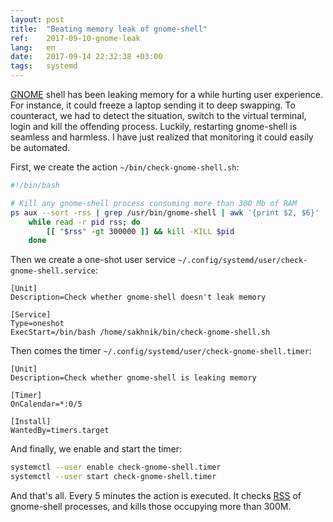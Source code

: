 ```yaml
---
layout: post
title:  "Beating memory leak of gnome-shell"
ref:    2017-09-10-gnome-leak
lang:   en
date:   2017-09-14 22:32:38 +03:00
tags:   systemd
---
```


[GNOME](https://www.gnome.org/news/2017/09/gnome-3-26-released/) shell has been
leaking memory for a while hurting user experience. For instance, it could
freeze a laptop sending it to deep swapping. To counteract, we had to detect the
situation, switch to the virtual terminal, login and kill the offending process.
Luckily, restarting gnome-shell is seamless and harmless. I have just realized
that monitoring it could easily be automated.

First, we create the action `~/bin/check-gnome-shell.sh`:

```bash
#!/bin/bash

# Kill any gnome-shell process consuming more than 300 Mb of RAM
ps aux --sort -rss | grep /usr/bin/gnome-shell | awk '{print $2, $6}' | \
    while read -r pid rss; do
        [[ "$rss" -gt 300000 ]] && kill -KILL $pid
    done
```

Then we create a one-shot user service
`~/.config/systemd/user/check-gnome-shell.service`:

```service
[Unit]
Description=Check whether gnome-shell doesn't leak memory

[Service]
Type=oneshot
ExecStart=/bin/bash /home/sakhnik/bin/check-gnome-shell.sh
```

Then comes the timer `~/.config/systemd/user/check-gnome-shell.timer`:

```service
[Unit]
Description=Check whether gnome-shell is leaking memory

[Timer]
OnCalendar=*:0/5

[Install]
WantedBy=timers.target
```

And finally, we enable and start the timer:

```bash
systemctl --user enable check-gnome-shell.timer
systemctl --user start check-gnome-shell.timer
```

And that's all. Every 5 minutes the action is executed. It checks
[RSS](https://en.wikipedia.org/wiki/Resident_set_size) of gnome-shell processes,
and kills those occupying more than 300M.

